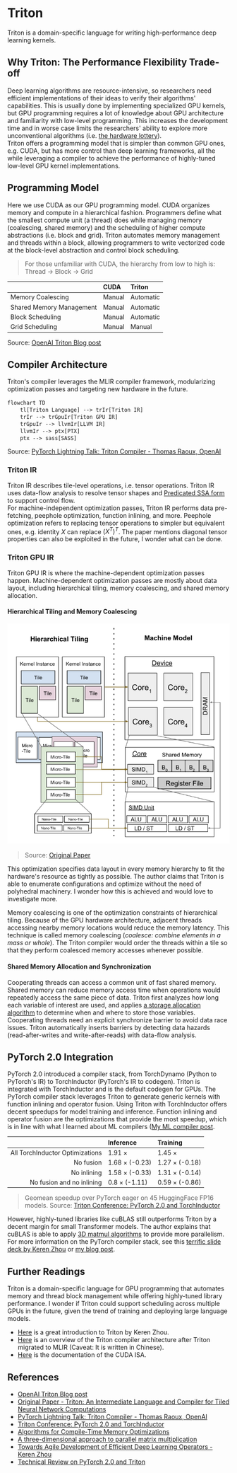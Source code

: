 # Triton

Triton is a domain-specific language for writing high-performance deep learning kernels.

## Why Triton: The Performance Flexibility Trade-off

Deep learning algorithms are resource-intensive, so researchers need efficient implementations of their ideas to verify their algorithms' capabilities.
This is usually done by implementing specialized GPU kernels, 
but GPU programming requires a lot of knowledge about GPU architecture and familiarity with low-level programming.
This increases the development time and in worse case limits the researchers' ability to explore more unconventional algorithms
(i.e. [the hardware lottery](https://github.com/kimbochen/md-blogs/tree/main/the-hardware-lottery)).  
Triton offers a programming model that is simpler than common GPU ones, e.g. CUDA, but has more control than deep learning frameworks,
all the while leveraging a compiler to achieve the performance of highly-tuned low-level GPU kernel implementations.


## Programming Model

Here we use CUDA as our GPU programming model.
CUDA organizes memory and compute in a hierarchical fashion.
Programmers define what the smallest compute unit (a thread) does while managing memory (coalescing, shared memory) and
the scheduling of higher compute abstractions (i.e. block and grid).
Triton automates memory management and threads within a block,
allowing programmers to write vectorized code at the block-level abstraction and control block scheduling.

> For those unfamiliar with CUDA, the hierarchy from low to high is: Thread -> Block -> Grid

| | CUDA | Triton |
| :- | :- | :- |
| Memory Coalescing | Manual | Automatic | 
| Shared Memory Management | Manual | Automatic | 
| Block Scheduling | Manual | Automatic | 
| Grid Scheduling | Manual | Manual | 

Source: [OpenAI Triton Blog post](https://openai.com/research/triton)


## Compiler Architecture

Triton's compiler leverages the MLIR compiler framework, modularizing optimization passes and targeting new hardware in the future.

```mermaid
flowchart TD
    tl[Triton Language] --> trIr[Triton IR]
    trIr --> trGpuIr[Triton GPU IR]
    trGpuIr --> llvmIr[LLVM IR]
    llvmIr --> ptx[PTX]
    ptx --> sass[SASS]
```
Source: [PyTorch Lightning Talk: Triton Compiler - Thomas Raoux, OpenAI](https://www.youtube.com/watch?v=AtbnRIzpwho)

### Triton IR

Triton IR describes tile-level operations, i.e. tensor operations.
Triton IR uses data-flow analysis to resolve tensor shapes and [Predicated SSA form](https://cseweb.ucsd.edu/~calder/papers/PACT-99-PSSA.pdf)
to support control flow.  
For machine-independent optimization passes, Triton IR performs data pre-fetching, peephole optimization, function inlining, and more.
Peephole optimization refers to replacing tensor operations to simpler but equivalent ones, e.g. identity $X$ can replace $(X^T)^T$.
The paper mentions diagonal tensor properties can also be exploited in the future, I wonder what can be done.


### Triton GPU IR

Triton GPU IR is where the machine-dependent optimization passes happen.
Machine-dependent optimization passes are mostly about data layout,
including hierarchical tiling, memory coalescing, and shared memory allocation.

#### Hierarchical Tiling and Memory Coalescing

![](assets/hierarchical_tiling.png)

> Source: [Original Paper](https://www.eecs.harvard.edu/~htk/publication/2019-mapl-tillet-kung-cox.pdf)

This optimization specifies data layout in every memory hierarchy to fit the hardware's resource as tightly as possible.
The author claims that Triton is able to enumerate configurations and optimize without the need of polyhedral machinery.
I wonder how this is achieved and would love to investigate more.

Memory coalescing is one of the optimization constraints of hierarchical tiling.
Because of the GPU hardware architecture, adjacent threads accessing nearby memory locations would reduce the memory latency.
This technique is called memory coalescing (_coalesce: combine elements in a mass or whole_).
The Triton compiler would order the threads within a tile so that they perform coalesced memory accesses whenever possible.

#### Shared Memory Allocation and Synchronization

Cooperating threads can access a common unit of fast shared memory.
Shared memory can reduce memory access time when operations would repeatedly access the same piece of data.
Triton first analyzes how long each variable of interest are used, and 
applies [a storage allocation algorithm](https://dl.acm.org/doi/pdf/10.5555/314500.315082)
to determine when and where to store those variables.  
Cooperating threads need an explicit synchronize barrier to avoid data race issues.
Triton automatically inserts barriers by detecting data hazards (read-after-writes and write-after-reads) with data-flow analysis.


## PyTorch 2.0 Integration

PyTorch 2.0 introduced a compiler stack, from TorchDynamo (Python to PyTorch's IR) to TorchInductor (PyTorch's IR to codegen).
Triton is integrated with TorchInductor and is the default codegen for GPUs.
The PyTorch compiler stack leverages Triton to generate generic kernels with function inlining and operator fusion.
Using Triton with TorchInductor offers decent speedups for model training and inference.
Function inlining and operator fusion are the optimizations that provide the most speedup,
which is in line with what I learned about ML compilers ([My ML compiler post](https://github.com/kimbochen/md-blogs/tree/main/graph-compilers).  

| | Inference | Training |
| -: | :- | :- |
| All TorchInductor Optimizations | 1.91 $\times$ | 1.45 $\times$ |
| No fusion | 1.68 $\times$ (-0.23) | 1.27 $\times$ (-0.18) |
| No inlining | 1.58 $\times$ (-0.33) | 1.31 $\times$ (-0.14) |
| No fusion and no inlining | 0.8 $\times$ (-1.11) | 0.59 $\times$ (-0.86) |

> Geomean speedup over PyTorch eager on 45 HuggingFace FP16 models.
> Source: [Triton Conference: PyTorch 2.0 and TorchInductor](https://www.youtube.com/watch?v=p13HpZv2S3Q)

However, highly-tuned libraries like cuBLAS still outperforms Triton by a decent margin for small Transformer models.
The author explains that cuBLAS is able to apply [3D matmul algorithms](https://ieeexplore.ieee.org/stamp/stamp.jsp?tp=&arnumber=5389455)
to provide more parallelism.  
For more information on the PyTorch compiler stack, see this [terrific slide deck by Keren Zhou](https://www.jokeren.tech/slides/Triton_bsc.pdf)
or [my blog post](https://github.com/kimbochen/md-blogs/tree/main/pytorch-systems-intro#pytorch).


## Further Readings

Triton is a domain-specific language for GPU programming that automates memory and thread block management
while offering highly-tuned library performance.
I wonder if Triton could support scheduling across multiple GPUs in the future,
given the trend of training and deploying large language models.

- [Here](https://www.jokeren.tech/slides/triton_intel.pdf) is a great introduction to Triton by Keren Zhou.
- [Here](https://superjomn.github.io/posts/triton-mlir-publish/) is an overview of the Triton compiler architecture after Triton migrated to MLIR
  (Caveat: It is written in Chinese).
- [Here](https://docs.nvidia.com/cuda/parallel-thread-execution/) is the documentation of the CUDA ISA.


## References

- [OpenAI Triton Blog post](https://openai.com/research/triton)
- [Original Paper - Triton: An Intermediate Language and Compiler for Tiled Neural Network Computations](https://www.eecs.harvard.edu/~htk/publication/2019-mapl-tillet-kung-cox.pdf)
- [PyTorch Lightning Talk: Triton Compiler - Thomas Raoux, OpenAI](https://www.youtube.com/watch?v=AtbnRIzpwho)
- [Triton Conference: PyTorch 2.0 and TorchInductor](https://www.youtube.com/watch?v=p13HpZv2S3Q)
- [Algorithms for Compile-Time Memory Optimizations](https://dl.acm.org/doi/pdf/10.5555/314500.315082)
- [A three-dimensional approach to parallel matrix multiplication](https://ieeexplore.ieee.org/stamp/stamp.jsp?tp=&arnumber=5389455)
- [Towards Agile Development of Efficient Deep Learning Operators - Keren Zhou](https://www.jokeren.tech/slides/triton_intel.pdf)
- [Technical Review on PyTorch 2.0 and Triton](https://www.jokeren.tech/slides/Triton_bsc.pdf)
